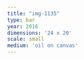 ```yaml
---
title: "img-1135"
type: bar
year: 2016
dimensions: '24 x 20'
scale: small
medium: 'oil on canvas'
---
```

